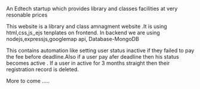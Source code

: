 An Edtech startup which provides library and classes facilities at very resonable prices

This website is a library and class amnagment website .It is using html,css,js,,ejs tenplates on frontend.
In backend we are using nodejs,expressjs,googlemap api,
Database-MongoDB

This contains automation like setting user status inactive if they failed to pay the fee before deadline.Also if a user pay afer deadline then his status becomes active .
If a user in active for 3 months straight then their registration record is deleted.


More to come .....
